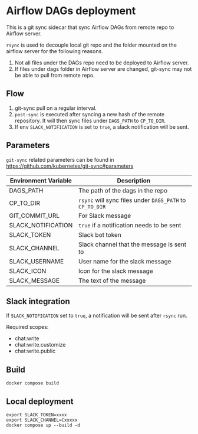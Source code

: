 # Airflow DAGs deployment

This is a git sync sidecar that sync Airflow DAGs from remote repo to Airflow server.

`rsync` is used to decouple local git repo and the folder mounted on the airflow server for the following reasons.

1. Not all files under the DAGs repo need to be deployed to Airflow server.
1. If files under dags folder in Airflow server are changed, git-sync may not be able to pull from remote repo.

## Flow

1. git-sync pull on a regular interval.
1. `post-sync` is executed after syncing a new hash of the remote repository. It will then sync files under `DAGS_PATH` to `CP_TO_DIR`.
1. If env `SLACK_NOTIFICATION` is set to `true`, a slack notification will be sent.

## Parameters
`git-sync` related parameters can be found in https://github.com/kubernetes/git-sync#parameters

| Environment Variable | Description |
| -------------------- | ----------- |
| DAGS_PATH | The path of the dags in the repo |
| CP_TO_DIR | `rsync` will sync files under `DAGS_PATH` to `CP_TO_DIR` |
| GIT_COMMIT_URL | For Slack message |
| SLACK_NOTIFICATION | `true` if a notification needs to be sent |
| SLACK_TOKEN | Slack bot token |
| SLACK_CHANNEL | Slack channel that the message is sent to |
| SLACK_USERNAME | User name for the slack message |
| SLACK_ICON | Icon for the slack message |
| SLACK_MESSAGE | The text of the message |

## Slack integration

If `SLACK_NOTIFICATION` set to `true`, a notification will be sent after `rsync` run.

Required scopes:
- chat:write
- chat:write.customize
- chat:write.public

## Build

```shell
docker compose build
```

## Local deployment

```shell
export SLACK_TOKEN=xxxx
export SLACK_CHANNEL=Cxxxxx
docker compose up --build -d
```
